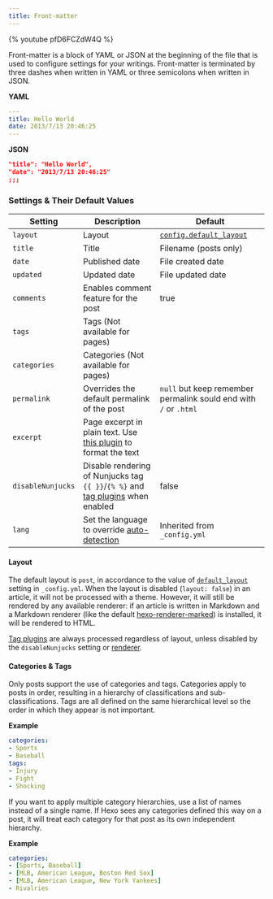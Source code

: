 ```yaml
---
title: Front-matter
---
```


{% youtube pfD6FCZdW4Q %}

Front-matter is a block of YAML or JSON at the beginning of the file that is used to configure settings for your writings. Front-matter is terminated by three dashes when written in YAML or three semicolons when written in JSON.

**YAML**

``` yaml
---
title: Hello World
date: 2013/7/13 20:46:25
---
```

**JSON**

``` json
"title": "Hello World",
"date": "2013/7/13 20:46:25"
;;;
```

### Settings & Their Default Values

Setting | Description | Default
--- | --- | ---
`layout` | Layout | [`config.default_layout`](/docs/configuration#Writing)
`title` | Title | Filename (posts only)
`date` | Published date | File created date
`updated` | Updated date | File updated date
`comments` | Enables comment feature for the post | true
`tags` | Tags (Not available for pages) |
`categories` | Categories (Not available for pages) |
`permalink` | Overrides the default permalink of the post | `null` but keep remember permalink sould end with `/` or `.html` 
`excerpt` | Page excerpt in plain text. Use [this plugin](/docs/tag-plugins#Post-Excerpt) to format the text |
`disableNunjucks` | Disable rendering of Nunjucks tag `{{ }}`/`{% %}` and [tag plugins](/docs/tag-plugins) when enabled | false
`lang` | Set the language to override [auto-detection](/docs/internationalization#Path) | Inherited from `_config.yml`

#### Layout

The default layout is `post`, in accordance to the value of [`default_layout`](/docs/configuration#Writing) setting in `_config.yml`. When the layout is disabled (`layout: false`) in an article, it will not be processed with a theme. However, it will still be rendered by any available renderer: if an article is written in Markdown and a Markdown renderer (like the default [hexo-renderer-marked](https://github.com/hexojs/hexo-renderer-marked)) is installed, it will be rendered to HTML.

[Tag plugins](/docs/tag-plugins) are always processed regardless of layout, unless disabled by the `disableNunjucks` setting or [renderer](/api/renderer#Disable-Nunjucks-tags).

#### Categories & Tags

Only posts support the use of categories and tags. Categories apply to posts in order, resulting in a hierarchy of classifications and sub-classifications. Tags are all defined on the same hierarchical level so the order in which they appear is not important.

**Example**

``` yaml
categories:
- Sports
- Baseball
tags:
- Injury
- Fight
- Shocking
```

If you want to apply multiple category hierarchies, use a list of names instead of a single name. If Hexo sees any categories defined this way on a post, it will treat each category for that post as its own independent hierarchy.

**Example**

``` yaml
categories:
- [Sports, Baseball]
- [MLB, American League, Boston Red Sox]
- [MLB, American League, New York Yankees]
- Rivalries
```
